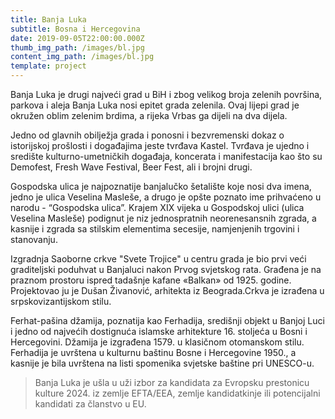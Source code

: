 ```yaml
---
title: Banja Luka
subtitle: Bosna i Hercegovina
date: 2019-09-05T22:00:00.000Z
thumb_img_path: /images/bl.jpg
content_img_path: /images/bl.jpg
template: project
---
```

Banja Luka je drugi najveći grad u BiH i zbog velikog broja zelenih površina, parkova i aleja Banja Luka nosi epitet grada zelenila. Ovaj lijepi grad je okružen oblim zelenim brdima, a rijeka Vrbas ga dijeli na dva dijela. 

Jedno od glavnih obilježja grada i ponosni i bezvremenski dokaz o istorijskoj prošlosti i događajima jeste tvrđava Kastel. Tvrđava je ujedno i središte kulturno-umetničkih događaja, koncerata i manifestacija kao što su Demofest, Fresh Wave Festival, Beer Fest, ali i brojni drugi.

  Gospodska ulica je najpoznatije banjalučko šetalište koje nosi dva imena, jedno je ulica Veselina Masleše, a drugo je opšte poznato ime prihvaćeno u narodu - “Gospodska ulica”. Krajem XIX vijeka u Gospodskoj ulici (ulica Veselina Masleše) podignut je niz jednospratnih neorenesansnih zgrada, a kasnije i zgrada sa stilskim elementima secesije, namjenjenih trgovini i stanovanju.

Izgradnja Saoborne crkve "Svete Trojice" u centru grada je bio prvi veći graditeljski poduhvat u Banjaluci nakon Prvog svjetskog rata. Građena je na praznom prostoru ispred tadašnje kafane «Balkan» od 1925. godine. Projektovao ju je Dušan Živanović, arhitekta iz Beograda.Crkva je izrađena u srpskovizantijskom stilu.

Ferhat-pašina džamija, poznatija kao Ferhadija, središnji objekt u Banjoj Luci i jedno od najvećih dostignuća islamske arhitekture 16. stoljeća u Bosni i Hercegovini. Džamija je izgrađena 1579. u klasičnom otomanskom stilu. Ferhadija je uvrštena u kulturnu baštinu Bosne i Hercegovine 1950., a kasnije je bila uvrštena na listi spomenika svjetske baštine pri UNESCO-u.

> Banja Luka je ušla u uži izbor za kandidata za Evropsku prestonicu kulture 2024. iz zemlje EFTA/EEA, zemlje kandidatkinje ili potencijalni kandidati za članstvo u EU.
